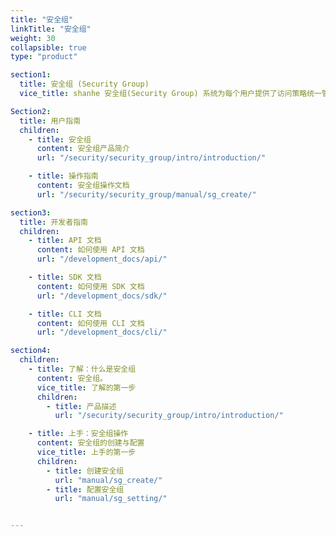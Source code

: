 ```yaml
---
title: "安全组"
linkTitle: "安全组"
weight: 30
collapsible: true
type: "product"

section1:
  title: 安全组 (Security Group)
  vice_title: shanhe 安全组(Security Group) 系统为每个用户提供了访问策略统一管理功能，您可以通过安全组管理网络中上行、下行端口访问策略，并且对策略进行备份和回滚。

Section2:
  title: 用户指南
  children:
    - title: 安全组
      content: 安全组产品简介
      url: "/security/security_group/intro/introduction/"

    - title: 操作指南
      content: 安全组操作文档
      url: "/security/security_group/manual/sg_create/"

section3:
  title: 开发者指南
  children:
    - title: API 文档
      content: 如何使用 API 文档
      url: "/development_docs/api/"

    - title: SDK 文档
      content: 如何使用 SDK 文档
      url: "/development_docs/sdk/"

    - title: CLI 文档
      content: 如何使用 CLI 文档
      url: "/development_docs/cli/"

section4:
  children:
    - title: 了解：什么是安全组
      content: 安全组。
      vice_title: 了解的第一步
      children:
        - title: 产品描述
          url: "/security/security_group/intro/introduction/"

    - title: 上手：安全组操作
      content: 安全组的创建与配置
      vice_title: 上手的第一步
      children:
        - title: 创建安全组
          url: "manual/sg_create/" 
        - title: 配置安全组
          url: "manual/sg_setting/"  


---
```




